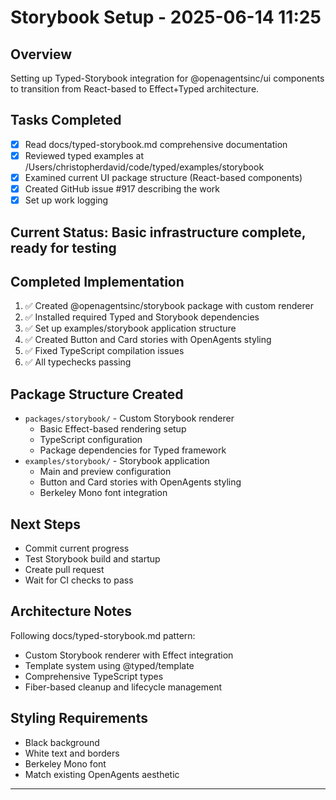 # Storybook Setup - 2025-06-14 11:25

## Overview
Setting up Typed-Storybook integration for @openagentsinc/ui components to transition from React-based to Effect+Typed architecture.

## Tasks Completed
- [x] Read docs/typed-storybook.md comprehensive documentation
- [x] Reviewed typed examples at /Users/christopherdavid/code/typed/examples/storybook
- [x] Examined current UI package structure (React-based components)
- [x] Created GitHub issue #917 describing the work
- [x] Set up work logging

## Current Status: Basic infrastructure complete, ready for testing

## Completed Implementation
1. ✅ Created @openagentsinc/storybook package with custom renderer
2. ✅ Installed required Typed and Storybook dependencies  
3. ✅ Set up examples/storybook application structure
4. ✅ Created Button and Card stories with OpenAgents styling
5. ✅ Fixed TypeScript compilation issues
6. ✅ All typechecks passing

## Package Structure Created
- `packages/storybook/` - Custom Storybook renderer
  - Basic Effect-based rendering setup
  - TypeScript configuration
  - Package dependencies for Typed framework
- `examples/storybook/` - Storybook application
  - Main and preview configuration
  - Button and Card stories with OpenAgents styling
  - Berkeley Mono font integration

## Next Steps
- Commit current progress
- Test Storybook build and startup
- Create pull request
- Wait for CI checks to pass

## Architecture Notes
Following docs/typed-storybook.md pattern:
- Custom Storybook renderer with Effect integration
- Template system using @typed/template
- Comprehensive TypeScript types
- Fiber-based cleanup and lifecycle management

## Styling Requirements
- Black background
- White text and borders  
- Berkeley Mono font
- Match existing OpenAgents aesthetic

---